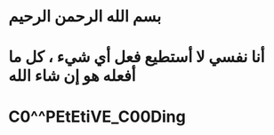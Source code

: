# بسم الله الرحمن الرحيم
# أنا نفسي لا أستطيع فعل أي شيء ، كل ما أفعله هو إن شاء الله


# C0^^PEtEtiVE_C00Ding
